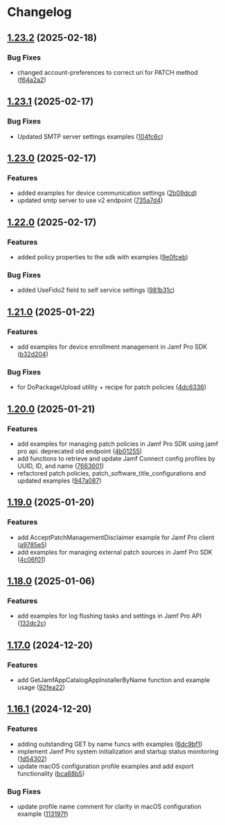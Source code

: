 # Changelog

## [1.23.2](https://github.com/deploymenttheory/go-api-sdk-jamfpro/compare/v1.23.1...v1.23.2) (2025-02-18)


### Bug Fixes

* changed account-preferences to correct uri for PATCH method ([f64a2a2](https://github.com/deploymenttheory/go-api-sdk-jamfpro/commit/f64a2a2fc5962134985b9689dc5fcec5d09be801))

## [1.23.1](https://github.com/deploymenttheory/go-api-sdk-jamfpro/compare/v1.23.0...v1.23.1) (2025-02-17)


### Bug Fixes

* Updated SMTP server settings examples ([104fc6c](https://github.com/deploymenttheory/go-api-sdk-jamfpro/commit/104fc6c1064b8b2b37ad92c4386fac97e9a9cc59))

## [1.23.0](https://github.com/deploymenttheory/go-api-sdk-jamfpro/compare/v1.22.1...v1.23.0) (2025-02-17)


### Features

* added examples for device communication settings ([2b09dcd](https://github.com/deploymenttheory/go-api-sdk-jamfpro/commit/2b09dcddd439d1138b7a460bf3dd8af05df2024e))
* updated smtp server to use v2 endpoint ([735a7d4](https://github.com/deploymenttheory/go-api-sdk-jamfpro/commit/735a7d4b33d0504480dd863cc13fe0d0bb3d725d))

## [1.22.0](https://github.com/deploymenttheory/go-api-sdk-jamfpro/compare/v1.21.0...v1.22.0) (2025-02-17)


### Features

* added policy properties to the sdk with examples ([9e0fceb](https://github.com/deploymenttheory/go-api-sdk-jamfpro/commit/9e0fceb8860a3bbc31b0d28906538221b110c17a))


### Bug Fixes

* added UseFido2 field to self service settings ([981b31c](https://github.com/deploymenttheory/go-api-sdk-jamfpro/commit/981b31ceffcc2c1150701c787fa5e12806ba2f4f))

## [1.21.0](https://github.com/deploymenttheory/go-api-sdk-jamfpro/compare/v1.20.0...v1.21.0) (2025-01-22)


### Features

* add examples for device enrollment management in Jamf Pro SDK ([b32d204](https://github.com/deploymenttheory/go-api-sdk-jamfpro/commit/b32d2046c4f2f56714c3bdb6bf3d62e02da7e292))


### Bug Fixes

* for DoPackageUpload utility + recipe for patch policies ([4dc6336](https://github.com/deploymenttheory/go-api-sdk-jamfpro/commit/4dc6336036ecdad7b5d14809781735c1e4fa44e2))

## [1.20.0](https://github.com/deploymenttheory/go-api-sdk-jamfpro/compare/v1.19.0...v1.20.0) (2025-01-21)


### Features

* add examples for managing patch policies in Jamf Pro SDK using jamf pro api. deprecated old endpoint ([4b01255](https://github.com/deploymenttheory/go-api-sdk-jamfpro/commit/4b012551662223fe9d0245b4b602533a67ad0251))
* add functions to retrieve and update Jamf Connect config profiles by UUID, ID, and name ([7663601](https://github.com/deploymenttheory/go-api-sdk-jamfpro/commit/76636011676093ef0a3c62e8a90699147701d686))
* refactored patch policies, patch_software_title_configurations and updated examples ([947a087](https://github.com/deploymenttheory/go-api-sdk-jamfpro/commit/947a08718055bfb51584e5b2d64dfb66b9aa4600))

## [1.19.0](https://github.com/deploymenttheory/go-api-sdk-jamfpro/compare/v1.18.1...v1.19.0) (2025-01-20)


### Features

* add AcceptPatchManagementDisclaimer example for Jamf Pro client ([a9785e5](https://github.com/deploymenttheory/go-api-sdk-jamfpro/commit/a9785e57b2fed29795409f934cdc428b7c43640e))
* add examples for managing external patch sources in Jamf Pro SDK ([4c06f01](https://github.com/deploymenttheory/go-api-sdk-jamfpro/commit/4c06f01db9eadd02803ea029f509138b7f5dad3c))

## [1.18.0](https://github.com/deploymenttheory/go-api-sdk-jamfpro/compare/v1.17.1...v1.18.0) (2025-01-06)


### Features

* add examples for log flushing tasks and settings in Jamf Pro API ([132dc2c](https://github.com/deploymenttheory/go-api-sdk-jamfpro/commit/132dc2ce7405ba220fd2e0e7a51d90a4817d089d))

## [1.17.0](https://github.com/deploymenttheory/go-api-sdk-jamfpro/compare/v1.16.1...v1.17.0) (2024-12-20)


### Features

* add GetJamfAppCatalogAppInstallerByName function and example usage ([92fea22](https://github.com/deploymenttheory/go-api-sdk-jamfpro/commit/92fea22d0323c7f1aaf622c07b77df25f1630de3))

## [1.16.1](https://github.com/deploymenttheory/go-api-sdk-jamfpro/compare/v1.16.0...v1.16.1) (2024-12-20)


### Features

* adding outstanding GET by name funcs with examples ([6dc9bf1](https://github.com/deploymenttheory/go-api-sdk-jamfpro/commit/6dc9bf1a38c12a3acd6b69429e11d23185723863))
* implement Jamf Pro system initialization and startup status monitoring ([1d54302](https://github.com/deploymenttheory/go-api-sdk-jamfpro/commit/1d54302b079c1c40f057538a79e8ac723a277168))
* update macOS configuration profile examples and add export functionality ([bca68b5](https://github.com/deploymenttheory/go-api-sdk-jamfpro/commit/bca68b5a8af11d7c82bcfad0cd47c961f0c15f2a))


### Bug Fixes

* update profile name comment for clarity in macOS configuration example ([113197f](https://github.com/deploymenttheory/go-api-sdk-jamfpro/commit/113197f7c03ff44fcc9f2574a89ae9d66f1d4ffc))
